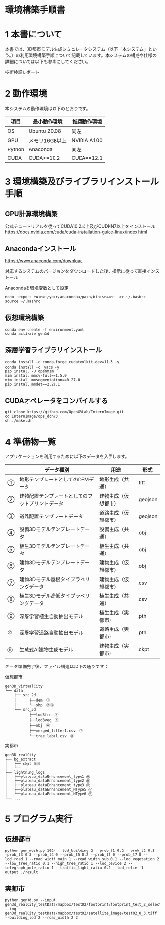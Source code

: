 # 環境構築手順書

# 1 本書について

本書では、3D都市モデル生成シミュレータシステム（以下「本システム」という。）の利用環境構築手順について記載しています。本システムの構成や仕様の詳細については以下も参考にしてください。

[技術検証レポート](https://www.mlit.go.jp/plateau/file/libraries/doc/plateau_tech_doc_0030_ver01.pdf)

# 2 動作環境

本システムの動作環境は以下のとおりです。

| 項目     | 最小動作環境       | 推奨動作環境      |
|--------|--------------|-------------|
| OS     | Ubuntu 20.08 | 同左          |
| GPU    | メモリ16GB以上    | NVIDIA A100 |
| Python | Anaconda     | 同左          |
| CUDA   | CUDA>=10.2     | CUDA==12.1  |


# 3 環境構築及びライブラリインストール手順

## GPU計算環境構築
公式チュートリアルを従ってCUDA10.2以上及びCUDNN7以上をインストール
https://docs.nvidia.com/cuda/cuda-installation-guide-linux/index.html

## Anacondaインストール

https://www.anaconda.com/download

対応するシステムのバージョンをダウンロードした後、指示に従って直接インストール

Anacondaを環境変数として設定
```
echo 'export PATH="/your/anaconda3/path/bin:$PATH"' >> ~/.bashrc
source ~/.bashrc
```

## 仮想環境構築
```
conda env create -f environment.yaml
conda activate gen3d
```

## 深層学習ライブラリインストール
```
conda install -c conda-forge cudatoolkit-dev=11.3 -y
conda install -c　yacs -y
pip install -U openmim
mim install mmcv-full==1.5.0
mim install mmsegmentation==0.27.0
pip install mmdet==2.28.1
```

## CUDAオペレータをコンパイルする
```
git clone https://github.com/OpenGVLab/InternImage.git
cd InternImage/ops_dcnv3
sh ./make.sh
```


# 4 準備物一覧

アプリケーションを利用するために以下のデータを入手します。

|     | データ種別                    | 用途         | 形式       |
|-----|--------------------------|------------|----------|
| ①   | 地形テンプレートとしてのDEMデータ       | 地形生成（共通）   | .tiff    |
| ②   | 建物配置テンプレートとしてのフットプリントデータ | 建物生成（仮想都市） | .geojson |
| ③   | 道路配置テンプレートデータ            | 道路生成（仮想都市） | .geojson |
| ④   | 設備3Dモデルテンプレートデータ         | 設備生成（共通）   | .obj     |
| ⑤   | 植生3Dモデルテンプレートデータ         | 植生生成（共通）   | .obj     |
| ⑥   | 建物3Dモデルテンプレートデータ         | 建物生成（仮想都市） | .obj     |
| ⑦   | 建物3Dモデル屋根タイプラベリングデータ     | 建物生成（仮想都市） | .csv     |
| ⑧   | 植生3Dモデル高低タイプラベリングデータ     | 植生生成（共通）   | .csv     |
| ⑨   | 深層学習植生自動抽出モデル            | 植生生成（実都市）  | .pth     |
| ⑩   | 深層学習道路自動抽出モデル            | 道路生成（実都市）  | .pth     |
| ⑪   | 生成式AI建物生成モデル             | 建物生成（実都市）  | .ckpt    |

データ準備完了後、ファイル構造は以下の通りです：

仮想都市
```
gen3D_virtualCity
└── data
    ├── src_2d
    │      ├──dem　①
    │      └──shp　②③
    └── src_3d
           ├──lod3frn　④
           ├──lod3veg　⑤
           ├──obj　⑥
           ├──merged_filter1.csv　⑦
           └──tree_label.csv　⑧
```

実都市
```
gen3D_realCity
├── bg_extract
│   ├── ckpt ⑨⑩
│   └── ...
├── lightning_logs
│   ├──plateau_dataEnhancement_type1 ⑪
│   ├──plateau_dataEnhancement_type2 ⑪
│   ├──plateau_dataEnhancement_type3 ⑪
│   ├──plateau_dataEnhancement_NType5 ⑪
│   └──plateau_dataEnhancement_NType6 ⑪
└── ...
```


# 5 プログラム実行

## 仮想都市
```
python gen_mesh.py 1024 --lod_building 2 --prob_t1 0.2 --prob_t2 0.3 --prob_t3 0.3 --prob_t4 0 --prob_t5 0.2 --prob_t6 0 --prob_t7 0 --lod_road 1 --road_width_main 1 --road_width_sub 0.1 --lod_vegetation 2 --low_tree_ratio 0.1 --high_tree_ratio 1 --lod_device 2 --telegraph_pole_ratio 1 --traffic_light_ratio 0.1 --lod_relief 1 --output ./result
```

## 実都市
```
python gen3d.py --input gen3d_realCity_testData/mapbox/test02/footprint/footprint_test_2_selected.geojson --img gen3d_realCity_testData/mapbox/test02/satellite_image/test02_0_3.tiff --building_lod 2 --road_width 2 2
```
